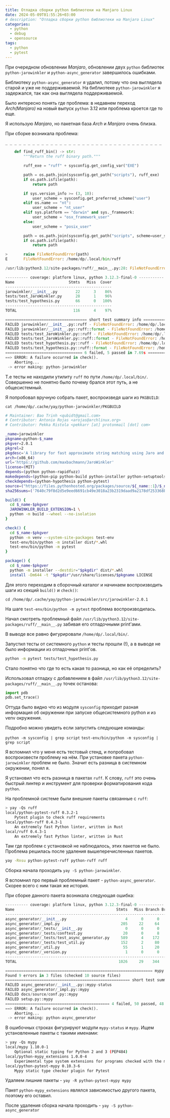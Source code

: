 ```yaml
---
title: Отладка сборки python библиотеки на Manjaro Linux
date: 2024-05-09T01:55:26+03:00
# description: "Отладка сборки python библиотеки на Manjaro Linux"
categories:
  - python
  - debug
  - opensource
tags:
  - python
  - pytest
---
```


При очередном обновлении *Manjaro*, обновлении двух `python` библиотек `python-jarowinkler` и `python-async_generator` завершилось ошибками.

Библиотеку `python-async_generator` я удалил, потому что она выглядела старой и уже не поддерживаемой. На библиотеке `python-jarowinkler` я задержался, так как она выглядела поддерживаемой.

Было интересно понять где проблема: в недавнем переход *Arch(Manjaro)* на новый выпуск `python` 3.12 или проблема кроется где то еще.

Я использую *Manjaro*, но пакетная база *Arch* и *Manjaro* очень близка.

<!--more-->

При сборке возникала проблема:
```python
_ _ _ _ _ _ _ _ _ _ _ _ _ _ _ _ _ _ _ _ _ _ _ _ _ _ _ _ _ _ _ _ _ _ _

    def find_ruff_bin() -> str:
        """Return the ruff binary path."""

        ruff_exe = "ruff" + sysconfig.get_config_var("EXE")

        path = os.path.join(sysconfig.get_path("scripts"), ruff_exe)
        if os.path.isfile(path):
            return path

        if sys.version_info >= (3, 10):
            user_scheme = sysconfig.get_preferred_scheme("user")
        elif os.name == "nt":
            user_scheme = "nt_user"
        elif sys.platform == "darwin" and sys._framework:
            user_scheme = "osx_framework_user"
        else:
            user_scheme = "posix_user"

        path = os.path.join(sysconfig.get_path("scripts", scheme=user_scheme), ruff_exe)
        if os.path.isfile(path):
            return path

>       raise FileNotFoundError(path)
E       FileNotFoundError: /home/dp/.local/bin/ruff

/usr/lib/python3.12/site-packages/ruff/__main__.py:28: FileNotFoundError

---------- coverage: platform linux, python 3.12.3-final-0 -----------
Name                        Stmts   Miss  Cover
-----------------------------------------------
jarowinkler/__init__.py        22      3    86%
tests/test_JaroWinkler.py      28      1    96%
tests/test_hypothesis.py       66      0   100%
-----------------------------------------------
TOTAL                         116      4    97%

==================================== short test summary info ===========================
FAILED jarowinkler/__init__.py::ruff - FileNotFoundError: /home/dp/.local/bin/ruff
FAILED jarowinkler/__init__.py::ruff::format - FileNotFoundError: /home/dp/.local/bin/ruff
FAILED tests/test_JaroWinkler.py::ruff - FileNotFoundError: /home/dp/.local/bin/ruff
FAILED tests/test_JaroWinkler.py::ruff::format - FileNotFoundError: /home/dp/.local/bin/ruff
FAILED tests/test_hypothesis.py::ruff - FileNotFoundError: /home/dp/.local/bin/ruff
FAILED tests/test_hypothesis.py::ruff::format - FileNotFoundError: /home/dp/.local/bin/ruff
================================== 6 failed, 5 passed in 7.69s ==========================
==> ERROR: A failure occurred in check().
    Aborting...
 -> error making: python-jarowinkler
```

Т.е тесты не находили утилиту `ruff` по пути `/home/dp/.local/bin/`. Совершенно не понятно было почему брался этот путь, а не общесистемный.

Я попробовал вручную собрать пакет, воспроизведя шаги из `PKGBUILD`:

`cat /home/dp/.cache/yay/python-jarowinkler/PKGBUILD`

```bash
# Maintainer: Bao Trinh <qubidt@gmail.com>
# Contributor: Antonio Rojas <arojas@archlinux.org>
# Contributor: Pekka Ristola <pekkarr [at] protonmail [dot] com>

_name=jarowinkler
pkgname=python-$_name
pkgver=2.0.1
pkgrel=2
pkgdesc='A library for fast approximate string matching using Jaro and Jaro-Winkler similarity'
arch=(x86_64)
url='https://github.com/maxbachmann/JaroWinkler'
license=(MIT)
depends=(python python-rapidfuzz)
makedepends=(python-pip python-build python-installer python-setuptools python-scikit-build ninja)
checkdepends=(python-hypothesis python-pytest)
source=("https://files.pythonhosted.org/packages/source/${_name::1}/$_name/$_name-$pkgver.tar.gz")
sha256sums=('7640c79f8d2d5e9eed6691cb49e3018a23b2319daad9a2178df253368b5432b7')

build() {
  cd $_name-$pkgver
  JAROWINKLER_BUILD_EXTENSION=1 \
  python -m build --wheel --no-isolation
}

check() {
  cd $_name-$pkgver
  python -m venv --system-site-packages test-env
  test-env/bin/python -m installer dist/*.whl
  test-env/bin/python -m pytest
}

package() {
  cd $_name-$pkgver
  python -m installer --destdir="$pkgdir" dist/*.whl
  install -Dm644 -t "$pkgdir"/usr/share/licenses/$pkgname LICENSE
```

Для этого переходим в сборочный каталог и начинаем воспроизводить шаги из секций `build()` и `check()`:

`cd /home/dp/.cache/yay/python-jarowinkler/src/jarowinkler-2.0.1`

На шаге `test-env/bin/python -m pytest` проблема воспроизводилась.

Начал смотреть проблемный файл `/usr/lib/python3.12/site-packages/ruff/__main__.py` забивая его отладочными print'ами.

В выводе все равно фигурировали `/home/dp/.local/bin/`.

Запустил тесты от системного `python` и тесты прошли (!), а в выводе не было информации из отладочных print'ов.

```bash
python -m pytest tests/test_hypothesis.py
```

Стало понятно что где то есть какая то разница, но как её определить?

Использовал отладку с добавлением в файл `/usr/lib/python3.12/site-packages/ruff/__main__.py` точек останова:

```python
import pdb
pdb.set_trace()
```

Оттуда было видно что из модуля `sysconfig` приходит разная информация об окружении при запуске общесистемного python и из venv окружения.

Подробно можно увидеть если запустить следующие команды:

`python -m sysconfig | grep script`
`test-env/bin/python -m sysconfig | grep script`

Я вспомнил что у меня есть тестовый стенд, и попробовал воспроизвести проблему на нём. При установке пакета `python-jarowinkler` проблем не было. Значит есть разница в системном окружении, понял я.

Я установил что есть разница в пакетах `ruff`. К слову, `ruff` это очень быстрый линтер и инструмент для проверки форматирования кода `python`.

На проблемной системе были внешние пакеты связанные с `ruff`:

```bash
> yay -Qs ruff
local/python-pytest-ruff 0.3.2-1
    Pytest plugin to check ruff requirements
local/python-ruff 0.4.3-1
    An extremely fast Python linter, written in Rust
local/ruff 0.4.3-1
    An extremely fast Python linter, written in Rust
```

Там где проблем с установкой не наблюдалось, этих пакетов не было.
Проблема решилась после удаления вышеперечисленных пакетов.

```bash
yay -Rnsu python-pytest-ruff python-ruff ruff
```

Сборка начала проходить `yay -S python-jarowinkler`.

Я вспомнил про первый проблемный пакет - `python-async_generator`. Скорее всего с ним такая же история.

При сборке данного пакета возникала следующая ошибка:

```python
---------- coverage: platform linux, python 3.12.3-final-0 -----------
Name                                             Stmts   Miss Branch BrPart  Cover
----------------------------------------------------------------------------------
async_generator/__init__.py                          4      0      0      0 100.0%
async_generator/_impl.py                           205     22     64      5  87.0%
async_generator/_tests/__init__.py                   0      0      0      0 100.0%
async_generator/_tests/conftest.py                  20      0      8      0 100.0%
async_generator/_tests/test_async_generator.py     589      4    172      7  98.6%
async_generator/_tests/test_util.py                152      2     80      1  98.7%
async_generator/_util.py                            55      1     20      1  97.3%
async_generator/_version.py                          1      0      0      0 100.0%
----------------------------------------------------------------------------------
TOTAL                                             1026     29    344     14  96.3%

================================================================= mypy =================================================================
Found 9 errors in 3 files (checked 10 source files)
======================================================= short test summary info ========================================================
FAILED async_generator/__init__.py::mypy-status
FAILED async_generator/_impl.py::mypy
FAILED docs/source/conf.py::mypy
FAILED setup.py::mypy
============================================== 4 failed, 50 passed, 48 warnings in 36.01s ==============================================
==> ERROR: A failure occurred in check().
    Aborting...
 -> error making: python-async_generator
```

В ошибочных строках фигурируют модули `mypy-status` и `mypy`. Ищем установленные пакеты с такими именами:

```bash
> yay -Qs mypy
local/mypy 1.10.0-1
    Optional static typing for Python 2 and 3 (PEP484)
local/python-mypy_extensions 1.0.0-4
    Experimental type system extensions for programs checked with the mypy typechecker
local/python-pytest-mypy 0.10.3-6
    Mypy static type checker plugin for Pytest
```

Удаляем лишние пакеты - `yay -R python-pytest-mypy mypy`

Пакет `python-mypy_extensions` являлся зависимостью другого пакета, поэтому его оставил.

После удаления сборка начала проходить - `yay -S python-async_generator`

